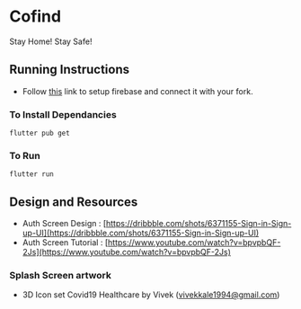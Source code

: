 # Cofind

Stay Home! Stay Safe! 

## Running Instructions 

- Follow [this](https://firebase.google.com/docs/flutter/setup) link to setup firebase and connect it with your fork.
  
### To Install Dependancies 
  `flutter pub get`
  
### To Run 
  `flutter run` 

## Design and Resources 
- Auth Screen Design   : [https://dribbble.com/shots/6371155-Sign-in-Sign-up-UI](https://dribbble.com/shots/6371155-Sign-in-Sign-up-UI)
- Auth Screen Tutorial : [https://www.youtube.com/watch?v=bpvpbQF-2Js](https://www.youtube.com/watch?v=bpvpbQF-2Js)     

### Splash Screen artwork
- 3D Icon set Covid19 Healthcare by Vivek (vivekkale1994@gmail.com)